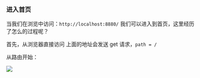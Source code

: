 ### 进入首页

当我们在浏览中访问：`http://localhost:8880/` 我们可以进入到首页，这里经历了怎么的过程呢？

首先，从浏览器直接访问 上面的地址会发送 get 请求，`path = /`

从路由开始：

![](/Users/dxm/Desktop/项目笔记/image/3.png)

